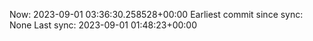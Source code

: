 Now: 2023-09-01 03:36:30.258528+00:00 Earliest commit since sync: None Last sync: 2023-09-01 01:48:23+00:00
